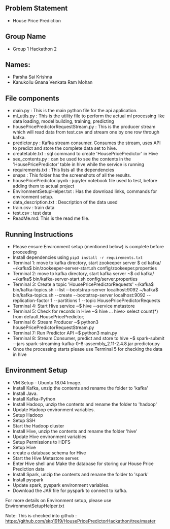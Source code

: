 ## Problem Statement
- House Price Prediction

## Group Name
- Group 1 Hackathon 2

## Names:
- Parsha Sai Krishna
- Kanukollu Gnana Venkata Ram Mohan

## File components
- main.py : This is the main python file for the api application.
- ml_utils.py : This is the utility file to perform the actual ml processing like data loading, model building, training, predicting
- housePricePredictorRequestStream.py : This is the producer stream which will read data from test.csv and stream one by one row through kafka.
- predictor.py : Kafka stream consumer. Consumes the stream, uses API to predict and store the complete data set to hive.
- createtable.txt : sql command to create 'HousePricePredictor' in Hive
- see_contents.py : can be used to see the contents in the 'HousePricePredictor' table in hive while the service is running
- requirements.txt : This lists all the dependencies
- snaps : This folder has the screenshots of all the results.
- housePricePredictor.ipynb : jupyter notebook file used to test, before adding them to actual project
- EnvironmentSetupHelper.txt : Has the download links, commands for environment setup.
- data_description.txt : Description of the data used
- train.csv : train data
- test.csv : test data
- ReadMe.md: This is the read me file.

## Running Instructions
- Please ensure Environment setup (mentioned below) is complete before proceeding
- Install dependencies using `pip3 install -r requirements.txt`
- Terminal 1: move to kafka directory, start zookeeper server
	$ cd kafka/
	~/kafka$ bin/zookeeper-server-start.sh config/zookeeper.properties
- Terminal 2: move to kafka directory, start kafka server
	~$ cd kafka/
	~/kafka$ bin/kafka-server-start.sh config/server.properties
- Terminal 3: Create a topic 'HousePricePredictorRequests'
	~/kafka$ bin/kafka-topics.sh --list --bootstrap-server localhost:9092
	~/kafka$ bin/kafka-topics.sh --create --bootstrap-server localhost:9092 --replication-factor 1 --partitions 1 --topic HousePricePredictorRequests
- Terminal 4: Start Hive service
	~$ hive --service metastore
- Terminal 5: Check for records in Hive
	~$ hive
	...
	hive> select count(*) from default.HousePricePredictor;
- Terminal 6: Stream Producer
	~$ python3 housePricePredictorRequestStream.py
- Terminal 7: Run Predictor API
	~$ python3 main.py
- Terminal 8: Stream Consumer, predict and store to hive
	~$ spark-submit --jars spark-streaming-kafka-0-8-assembly_2.11-2.4.8.jar predictor.py
- Once the processing starts please use Terminal 5 for checking the data in hive

## Environment Setup

- VM Setup - Ubuntu 18.04 Image.
- Install Kafka, unzip the contents and rename the folder to 'kafka'
- Install Java.
- Install Kafka-Python
- Install Hadoop, unzip the contents and rename the folder to 'hadoop'
- Update Hadoop environment variables.
- Setup Hadoop
- Setup SSH
- Start the Hadoop cluster
- Install Hive, unzip the contents and rename the folder 'hive'
- Update Hive environment variables
- Setup Permissions to HDFS
- Setup Hive
- create a database schema for Hive
- Start the Hive Metastore server.
- Enter Hive shell and Make the database for storing our House Price Prediction data	
- Install Spark, unzip the contents and rename the folder to 'spark'
- Install pyspark
- Update spark, pyspark environment variables.
- Download the JAR file for pyspark to connect to kafka.

For more details on Environment setup, please use EnvironmentSetupHelper.txt

Note: This is checked into github : https://github.com/skp1919/HousePricePredictorHackathon/tree/master